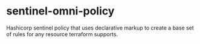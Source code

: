 # sentinel-omni-policy
 Hashicorp sentinel policy that uses declarative markup to create a base set of rules for any resource terraform supports.
